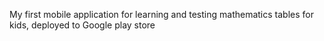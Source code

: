 My first mobile application for learning and testing mathematics tables for kids, deployed to Google play store
